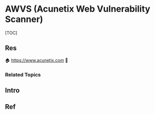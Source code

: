 # AWVS (Acunetix Web Vulnerability Scanner)

[TOC]



## Res
🏠 https://www.acunetix.com
🚧 


### Related Topics



## Intro



## Ref
